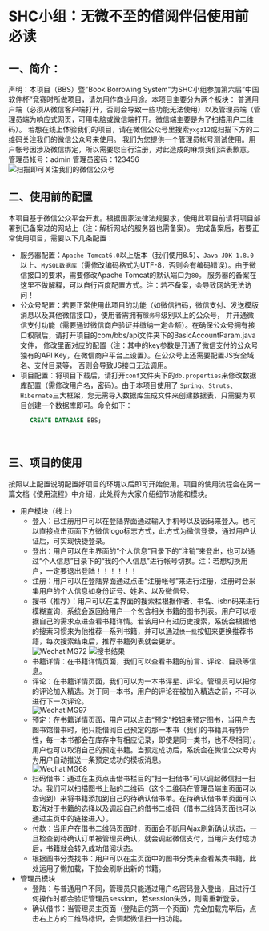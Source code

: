 # SHC小组：无微不至的借阅伴侣使用前必读
## 一、简介：<br>
声明：本项目（BBS）暨"Book Borrowing System"为SHC小组参加第六届“中国软件杯”竞赛时所做项目，请勿用作商业用途。本项目主要分为两个板块：
普通用户端（必须从微信客户端打开，否则会导致一些功能无法使用）以及管理员端（管理员端为响应式网页，可用电脑或微信端打开。微信端主要是为了扫描用户二维码）。
若想在线上体验我们的项目，请在微信公众号里搜索`yxgz12`或扫描下方的二维码关注我们的微信公众号来使用。
我们为您提供一个管理员帐号测试使用。用户帐号因涉及微信绑定，所以需要您自行注册，对此造成的麻烦我们深表歉意。
管理员帐号：admin  管理员密码：123456
<br>
![扫描即可关注我们的微信公众号](https://github.com/starpxy/BBS/raw/master/WebContent/res/qrCode.jpg "扫码关注微信公众号") 
<br>
## 二、使用前的配置<br>
本项目基于微信公众平台开发。根据国家法律法规要求，使用此项目前请将项目部署到已备案过的网站上（注：解析网站的服务器也需备案）。
完成备案后，若要正常使用项目，需要以下几条配置：<br>
* 服务器配置：`Apache Tomcat6.0`以上版本（我们使用8.5）、`Java JDK 1.8.0`以上、`MySQL数据库`（需修改编码格式为UTF-8，否则会有编码错误）。由于微信接口的要求，需要修改Apache Tomcat的默认端口为`80`。
服务器的备案在这里不做解释，可以自行百度配置方式。注：若不备案，会导致网站无法访问！<br>
* 公众号配置：若要正常使用此项目的功能（如微信扫码，微信支付、发送模版消息以及其他微信接口），使用者需拥有`服务号`级别以上的公众号，
并开通微信支付功能（需要通过微信商户验证并缴纳一定金额）。在确保公众号拥有接口权限后，请打开项目的com/bbs/api文件夹下的BasicAccountParam.java文件，
修改里面对应的配置（注：其中的key参数是开通了微信支付的公众号独有的API Key，在微信商户平台上设置）。在公众号上还需要配置JS安全域名、支付目录等，
否则会导致JS接口无法调用。<br>
* 项目配置：将项目下载后，请打开`conf`文件夹下的`db.properties`来修改数据库配置（需修改用户名，密码）。由于本项目使用了
`Spring`、`Struts`、`Hibernate`三大框架，您无需导入数据库生成文件来创建数据表，只需要为项目创建一个数据库即可。命令如下：
```SQL
      CREATE DATABASE BBS;
```
<br>

## 三、项目的使用<br>
按照以上配置说明配置好项目的环境以后即可开始使用。项目的使用流程会在另一篇文档《使用流程》中介绍，此处将为大家介绍细节功能和模块。<br>
* 用户模块（线上）<br>
    * 登入：已注册用户可以在登陆界面通过输入手机号以及密码来登入。也可以直接点击页面下方微信logo标志方式，此方式为微信登录，通过用户认证后，可实现快捷登录。
    * 登出：用户可以在主界面的“个人信息”目录下的“注销”来登出，也可以通过“个人信息”目录下的“我的个人信息”进行帐号切换。注：若想切换用户，一定要退出登陆！！！！！！
    * 注册：用户可以在登陆界面通过点击“注册帐号”来进行注册，注册时会采集用户的个人信息如身份证号、姓名、以及微信号。
    * 搜书（推荐）：用户可以在主界面的搜索栏根据作者、书名、isbn码来进行模糊查询，系统会返回给用户一个包含相关书籍的图书列表。用户可以根据自己的需求点进查看书籍详情。若该用户有过历史搜索，系统会根据他的搜索习惯来为他推荐一系列书籍，并可以通过`换一批`按钮来更换推荐书籍，每次搜索结束后，推荐书籍列表就会更新。<br>![WechatIMG72](https://github.com/starpxy/BBS/raw/master/WebContent/res/WechatIMG72.jpeg) ![搜书结果](https://github.com/starpxy/BBS/raw/master/WebContent/res/WechatIMG4685.jpg) 
    * 书籍详情：在书籍详情页面，我们可以查看书籍的前言、评论、目录等信息。
    * 评论：在书籍详情页面，我们可以为一本书评星、评论。管理员可以把你的评论加入精选。对于同一本书，用户的评论在被加入精选之前，不可以进行下一次评论。 <br>![WechatIMG97](https://github.com/starpxy/BBS/raw/master/WebContent/res/WechatIMG97.jpeg)
    * 预定：在书籍详情页面，用户可以点击“预定”按钮来预定图书，当用户去图书馆借书时，他只能借阅自己预定的那一本书（我们的书籍具有特异性，每一本书都会在库存中有相应记录，即使是同一类书，也不尽相同）。用户也可以取消自己的预定书籍。当预定成功后，系统会在微信公众号内为用户自动推送一条预定成功的模板消息。<br>![WechatIMG68](https://github.com/starpxy/BBS/raw/master/WebContent/res/WechatIMG68.jpeg)
    * 扫码借书：通过在主页点击借书栏目的“扫一扫借书”可以调起微信扫一扫功。我们可以扫描图书上贴的二维码（这个二维码在管理员端主页面可以查询到）来将书籍添加到自己的待确认借书单。在待确认借书单页面可以取消对于书籍的选择以及调起自己的借书二维码（借书二维码页面也可以通过主页中的链接进入）。
    * 付款：当用户在借书二维码页面时，页面会不断用Ajax刷新确认状态，一旦检查到待确认订单被管理员确认，就会调起微信支付，当用户支付成功后，书籍就会转入成功借阅状态。
    * 根据图书分类找书：用户可以在主页面中的图书分类来查看某类书籍，此处运用了懒加载，下拉会刷新出新的书籍。
* 管理员模块<br>
    * 登陆：与普通用户不同，管理员只能通过用户名密码登入登出，且进行任何操作时都会验证管理员session，若session失效，则需重新登录。
    * 确认借书：当管理员主页面（登陆后的第一个页面）完全加载完毕后，点击右上方的二维码标识，会调起微信扫一扫功能。
    
